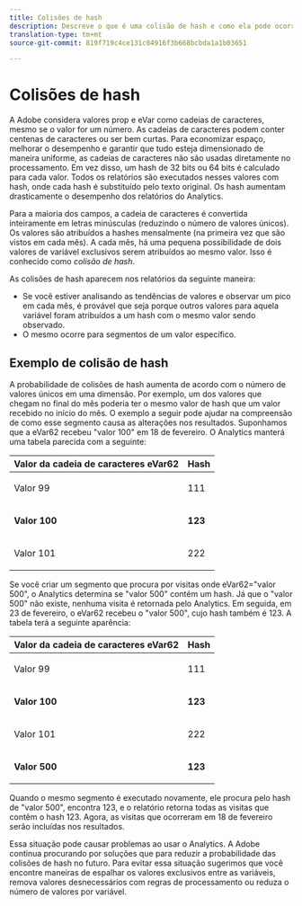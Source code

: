 ```yaml
---
title: Colisões de hash
description: Descreve o que é uma colisão de hash e como ela pode ocorrer.
translation-type: tm+mt
source-git-commit: 819f719c4ce131c04916f3b668bcbda1a1b03651

---
```



# Colisões de hash

A Adobe considera valores prop e eVar como cadeias de caracteres, mesmo se o valor for um número. As cadeias de caracteres podem conter centenas de caracteres ou ser bem curtas. Para economizar espaço, melhorar o desempenho e garantir que tudo esteja dimensionado de maneira uniforme, as cadeias de caracteres não são usadas diretamente no processamento. Em vez disso, um hash de 32 bits ou 64 bits é calculado para cada valor. Todos os relatórios são executados nesses valores com hash, onde cada hash é substituído pelo texto original. Os hash aumentam drasticamente o desempenho dos relatórios do Analytics.

Para a maioria dos campos, a cadeia de caracteres é convertida inteiramente em letras minúsculas (reduzindo o número de valores únicos). Os valores são atribuídos a hashes mensalmente (na primeira vez que são vistos em cada mês). A cada mês, há uma pequena possibilidade de dois valores de variável exclusivos serem atribuídos ao mesmo valor. Isso é conhecido como *colisão de hash*.

As colisões de hash aparecem nos relatórios da seguinte maneira:

* Se você estiver analisando as tendências de valores e observar um pico em cada mês, é provável que seja porque outros valores para aquela variável foram atribuídos a um hash com o mesmo valor sendo observado.
* O mesmo ocorre para segmentos de um valor específico.

## Exemplo de colisão de hash

A probabilidade de colisões de hash aumenta de acordo com o número de valores únicos em uma dimensão. Por exemplo, um dos valores que chegam no final do mês poderia ter o mesmo valor de hash que um valor recebido no início do mês. O exemplo a seguir pode ajudar na compreensão de como esse segmento causa as alterações nos resultados. Suponhamos que a eVar62 recebeu &quot;valor 100&quot; em 18 de fevereiro. O Analytics manterá uma tabela parecida com a seguinte:

<table id="table_6A49D1D5932E485DB2083154897E5074"> 
 <thead> 
  <tr> 
   <th colname="col1" class="entry"> Valor da cadeia de caracteres eVar62 </th> 
   <th colname="col2" class="entry"> Hash </th> 
  </tr> 
 </thead>
 <tbody> 
  <tr> 
   <td colname="col1"> <p> Valor 99 </p> </td> 
   <td colname="col2"> <p> 111 </p> </td> 
  </tr> 
  <tr> 
   <td colname="col1"> <p> <b> Valor 100</b> </p> </td> 
   <td colname="col2"> <p> <b> 123</b> </p> </td> 
  </tr> 
  <tr> 
   <td colname="col1"> <p> Valor 101 </p> </td> 
   <td colname="col2"> <p> 222 </p> </td> 
  </tr> 
 </tbody> 
</table>

Se você criar um segmento que procura por visitas onde eVar62=&quot;valor 500&quot;, o Analytics determina se &quot;valor 500&quot; contém um hash. Já que o &quot;valor 500&quot; não existe, nenhuma visita é retornada pelo Analytics. Em seguida, em 23 de fevereiro, o eVar62 recebeu o &quot;valor 500&quot;, cujo hash também é 123. A tabela terá a seguinte aparência:

<table id="table_5FCF0BCDA5E740CCA266A822D9084C49"> 
 <thead> 
  <tr> 
   <th colname="col1" class="entry"> Valor da cadeia de caracteres eVar62 </th> 
   <th colname="col2" class="entry"> Hash </th> 
  </tr> 
 </thead>
 <tbody> 
  <tr> 
   <td colname="col1"> <p> Valor 99 </p> </td> 
   <td colname="col2"> <p> 111 </p> </td> 
  </tr> 
  <tr> 
   <td colname="col1"> <p> <b> Valor 100</b> </p> </td> 
   <td colname="col2"> <p> <b> 123</b> </p> </td> 
  </tr> 
  <tr> 
   <td colname="col1"> <p> Valor 101 </p> </td> 
   <td colname="col2"> <p> 222 </p> </td> 
  </tr> 
  <tr> 
   <td colname="col1"> <p> <b> Valor 500</b> </p> </td> 
   <td colname="col2"> <p> <b> 123</b> </p> </td> 
  </tr> 
 </tbody> 
</table>

Quando o mesmo segmento é executado novamente, ele procura pelo hash de &quot;valor 500&quot;, encontra 123, e o relatório retorna todas as visitas que contêm o hash 123. Agora, as visitas que ocorreram em 18 de fevereiro serão incluídas nos resultados.

Essa situação pode causar problemas ao usar o Analytics. A Adobe continua procurando por soluções que para reduzir a probabilidade das colisões de hash no futuro. Para evitar essa situação sugerimos que você encontre maneiras de espalhar os valores exclusivos entre as variáveis, remova valores desnecessários com regras de processamento ou reduza o número de valores por variável.
